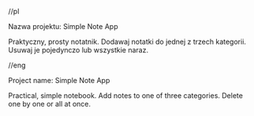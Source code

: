 //pl

Nazwa projektu: Simple Note App

Praktyczny, prosty notatnik. Dodawaj notatki do jednej z trzech kategorii. Usuwaj je pojedynczo lub wszystkie naraz.

//eng

Project name: Simple Note App

Practical, simple notebook. Add notes to one of three categories. Delete one by one or all at once.
